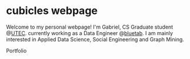 

# cubicles webpage

Welcome to my personal webpage! I'm Gabriel, CS Graduate student @[UTEC](https://posgrado.utec.edu.pe/). currently working as a Data Engineer @[bluetab](https://www.bluetab.net/en/). I am mainly interested in Applied Data Science, Social Engineering and Graph Mining.

Portfolio

